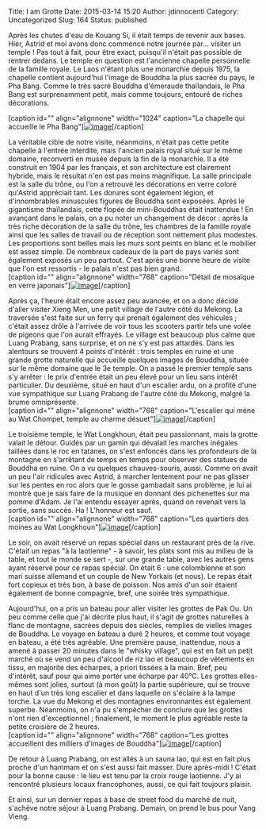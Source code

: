 Title: I am Grotte
Date: 2015-03-14 15:20
Author: jdinnocenti
Category: Uncategorized
Slug: 164
Status: published

Après les chutes d'eau de Kouang Si, il était temps de revenir aux
bases. Hier, Astrid et moi avons donc commencé notre journée par...
visiter un temple ! Pas tout à fait, pour être exact, puisqu'il n'était
pas possible de rentrer dedans. Le temple en question est l'ancienne
chapelle personnelle de la famille royale. Le Laos n'étant plus une
monarchie depuis 1975, la chapelle contient aujourd'hui l'image de
Bouddha la plus sacrée du pays, le Pha Bang. Comme le très sacré Bouddha
d'émeraude thaïlandais, le Pha Bang est surprenamment petit, mais comme
toujours, entouré de riches décorations.  
<!--more-->

[caption id="" align="alignnone" width="1024" caption="La chapelle qui
accueille le Pha
Bang"][![image](https://astridetjdenasie.files.wordpress.com/2015/03/wpid-sam_3819.jpg?w=1024 "Pha Bang")](https://astridetjdenasie.files.wordpress.com/2015/03/wpid-sam_3819.jpg)[/caption]

La véritable cible de notre visite, néanmoins, n'était pas cette petite
chapelle à l'entrée interdite, mais l'ancien palais royal situé sur le
même domaine, reconverti en musée depuis la fin de la monarchie. Il a
été construit en 1904 par les français, et son architecture est
clairement hybride, mais le résultat n'en est pas moins magnifique. La
salle principale est la salle du trône, ou l'on a retrouvé les
décorations en verre coloré qu'Astrid appréciait tant. Les dorures sont
également légion, et d'innombrables minuscules figures de Bouddha sont
exposées. Après le gigantisme thaïlandais, cette flopée de mini-Bouddhas
était inattendue ! En avançant dans le palais, on a pu noter un
changement de décor : après la très riche décoration de la salle du
trône, les chambres de la famille royale ainsi que les salles de travail
ou de réception sont nettement plus modestes. Les proportions sont
belles mais les murs sont peints en blanc et le mobilier est assez
simple. De nombreux cadeaux de la part de pays variés sont également
exposés un peu partout. C'est après une bonne heure de visite que l'on
est ressortis - le palais n'est pas bien grand.  
[caption id="" align="alignnone" width="768" caption="Détail de
mosaïque en verre
japonais"][![image](https://astridetjdenasie.files.wordpress.com/2015/03/wpid-sam_3764.jpg?w=768 "Mosaïque")](https://astridetjdenasie.files.wordpress.com/2015/03/wpid-sam_3764.jpg)[/caption]

Après ça, l'heure était encore assez peu avancée, et on a donc décidé
d'aller visiter Xieng Men, une petit village de l'autre côté du Mekong.
La traversée s'est faite sur un ferry qui prenait également des
véhicules ; c'était assez drôle à l'arrivée de voir tous les scooters
partir tels une volée de pigeons que l'on aurait effrayés. Le village
est beaucoup plus calme que Luang Prabang, sans surprise, et on ne s'y
est pas attardés. Dans les alentours se trouvent 4 points d'intérêt :
trois temples en ruine et une grande grotte naturelle qui accueille
quelques images de Bouddha, située sur le même domaine que le 3e temple.
On a passé le premier temple sans s'y arrêter : le prix d'entrée était
un peu élevé pour un lieu sans intérêt particulier. Du deuxième, situé
en haut d'un escalier ardu, on a profité d'une vue sympathique sur Luang
Prabang de l'autre côté du Mekong, malgré la brume omniprésente.  
[caption id="" align="alignnone" width="768" caption="L'escalier qui
mène au Wat Chompet, temple au charme
désuet"][![image](https://astridetjdenasie.files.wordpress.com/2015/03/wpid-sam_3892.jpg?w=768 "Wat Chompet")](https://astridetjdenasie.files.wordpress.com/2015/03/wpid-sam_3892.jpg)[/caption]

Le troisième temple, le Wat Longkhoun, était peu passionnant, mais la
grotte valait le détour. Guidés par un gamin qui dévalait les marches
inégales taillées dans le roc en tatanes, on s'est enfoncés dans les
profondeurs de la montagne en s'arrêtant de temps en temps pour observer
des statues de Bouddha en ruine. On a vu quelques chauves-souris, aussi.
Comme on avait un peu l'air ridicules avec Astrid, à marcher lentement
pour ne pas glisser sur les pentes en roc alors que le gosse gambadait
sans problème, je lui ai montré que je sais faire de la musique en
donnant des pichenettes sur ma pomme d'Adam. Je l'ai entendu essayer
après, quand on revenait vers la sortie, sans succès. Ha ! L'honneur est
sauf.  
[caption id="" align="alignnone" width="768" caption="Les quartiers des
moines au Wat
Longkhoun"][![image](https://astridetjdenasie.files.wordpress.com/2015/03/wpid-sam_3913.jpg?w=768 "Wat Longkhoun")](https://astridetjdenasie.files.wordpress.com/2015/03/wpid-sam_3913.jpg)[/caption]

Le soir, on avait réservé un repas spécial dans un restaurant près de la
rive. C'était un repas "à la laotienne" - à savoir, les plats sont mis
au milieu de la table, et tout le monde se sert -, sur une grande table,
avec les autres gens ayant réservé pour ce repas spécial. On était 6 :
une colombienne et son mari suisse allemand et un couple de New Yorkais
(et nous). Le repas était fort copieux et très bon, à base de poisson.
Nos amis d'un soir étaient également de bonne compagnie, bref, une
soirée très sympathique.

Aujourd'hui, on a pris un bateau pour aller visiter les grottes de Pak
Ou. Un peu comme celle que j'ai décrite plus haut, il s'agit de grottes
naturelles à flanc de montagne, sacrées depuis des siècles, remplies de
vielles images de Bouddha. Le voyage en bateau a duré 2 heures, et comme
tout voyage en bateau, a été très agréable. Une première pause,
inattendue, nous a amené à passer 20 minutes dans le "whisky village",
qui est en fait un petit marché où se vend un peu d'alcool de riz lao et
beaucoup de vêtements en tissu, en majorité des écharpes, a priori
tissées à la main. Bref, peu d'intérêt, sauf pour qui aime porter une
écharpe par 40°C. Les grottes elles-mêmes sont jolies, surtout (à mon
goût) la partie supérieure, qui se trouve en haut d'un très long
escalier et dans laquelle on s'éclaire à la lampe torche. La vue du
Mekong et des montagnes environnantes est également superbe. Néanmoins,
on n'a pu s'empêcher de conclure que les grottes n'ont rien
d'exceptionnel ; finalement, le moment le plus agréable reste la petite
croisière de 2 heures.  
[caption id="" align="alignnone" width="768" caption="Les grottes
accueillent des milliers d'images de
Bouddha"][![image](https://astridetjdenasie.files.wordpress.com/2015/03/wpid-sam_4000.jpg?w=768 "Tham Ting")](https://astridetjdenasie.files.wordpress.com/2015/03/wpid-sam_4000.jpg)[/caption]

De retour à Luang Prabang, on est allés à un sauna lao, qui est en fait
plus proche d'un hammam et on s'est aussi fait masser. Dure après-midi !
C'était pour la bonne cause : le lieu est tenu par la croix rouge
laotienne. J'y ai rencontré plusieurs locaux francophones, aussi, ce qui
fait toujours plaisir.

Et ainsi, sur un dernier repas à base de street food du marché de nuit,
s'achève notre séjour à Luang Prabang. Demain, on prend le bus pour Vang
Vieng.

